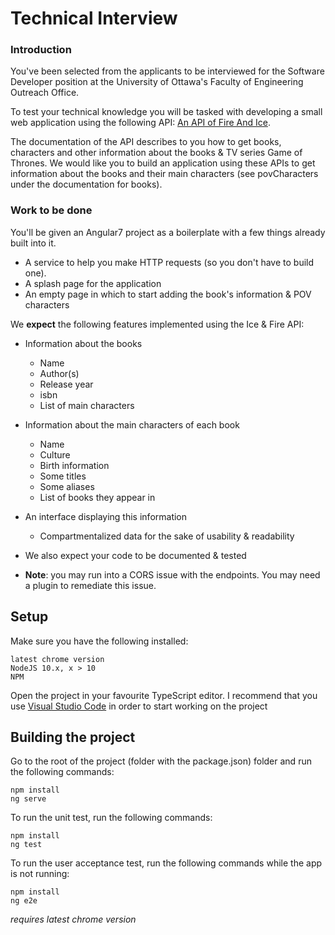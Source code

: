
# Technical Interview
### Introduction
You've been selected from the applicants to be interviewed for the Software Developer position at the University of Ottawa's Faculty of Engineering Outreach Office.

To test your technical knowledge you will be tasked with developing a small web application using the following API: [An API of Fire And Ice](https://anapioficeandfire.com/). 

The documentation of the API describes to you how to get books, characters and other information about the books & TV series Game of Thrones. We would like you to build an application using these APIs to get information about the books and their main characters (see povCharacters under the documentation for books).

### Work to be done
You'll be given an Angular7 project as a boilerplate with a few things already built into it. 
- A service to help you make HTTP requests (so you don't have to build one). 
- A splash page for the application
- An empty page in which to start adding the book's information & POV characters

We **expect** the following features implemented using the Ice & Fire API:
- Information about the books
	- Name
	- Author(s)
	- Release year
	- isbn
	- List of main characters
- Information about the main characters of each book
	- Name
	- Culture
	- Birth information
	- Some titles
	- Some aliases
	- List of books they appear in
- An interface displaying this information
	- Compartmentalized data for the sake of usability & readability
- We also expect your code to be documented & tested


- **Note**: you may run into a CORS issue with the endpoints. You may need a plugin to remediate this issue. 

## Setup

Make sure you have the following installed:
```
latest chrome version
NodeJS 10.x, x > 10
NPM
```
Open the project in your favourite TypeScript editor. I recommend that you use [Visual Studio Code](https://code.visualstudio.com/download) in order to start working on the project

## Building the project
Go to the root of the project (folder with the package.json) folder and run the following commands: 
```
npm install
ng serve
```

To run the unit test, run the following commands:
``` 
npm install
ng test
```

To run the user acceptance test, run the following commands while the app is not running:
``` 
npm install
ng e2e
```
*requires latest chrome version*
